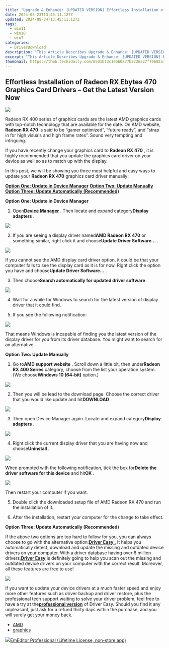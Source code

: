 ```yaml
---
title: "Upgrade & Enhance: [UPDATED VERSION] Effortless Installation of the Intel Dual Band Wireless-AC 3160 Driver"
date: 2024-08-23T13:45:11.127Z
updated: 2024-08-24T13:45:11.127Z
tags:
  - win11
  - win10
  - win7
categories:
  - DriverDownload
description: "This Article Describes Upgrade & Enhance: [UPDATED VERSION] Effortless Installation of the Intel Dual Band Wireless-AC 3160 Driver"
excerpt: "This Article Describes Upgrade & Enhance: [UPDATED VERSION] Effortless Installation of the Intel Dual Band Wireless-AC 3160 Driver"
thumbnail: https://thmb.techidaily.com/85d1b13c1ebb0877b2226a27f70682a117714d804f026be8d035e08eecc94b3e.jpg
---
```


## Effortless Installation of Radeon RX Ebytes 470 Graphics Card Drivers – Get the Latest Version Now

![](https://images.drivereasy.com/wp-content/uploads/2016/12/img_5858cfbc29f5f.jpg)

 Radeon RX 400 series of graphics cards are the latest AMD graphics cards with top-notch technology that are available for the date. On AMD website, **Radeon RX 470** is said to be “gamer optimized”, “future ready”, and “strap in for high visuals and high frame rates”. Sound very tempting and intriguing.

 If you have recently change your graphics card to **Radeon RX 470** , it is highly recommended that you update the graphics card driver on your device as well so as to match up with the display.

 In this post, we will be showing you three most helpful and easy ways to update your **Radeon RX 470**  graphics card driver manually:

[**Option One: Update in Device Manager**](https://tools.techidaily.com/drivereasy/download/)
[**Option Two: Update Manually**](https://tools.techidaily.com/drivereasy/download/)
[**Option Three: Update Automatically (Recommended)**](https://www.drivereasy.com/knowledge/radeon-rx-470-graphics-cards-driver-download-updates-easily/#3)

 **Option One: Update in Device Manager**

 1) Open[**Device Manager**](https://tools.techidaily.com/drivereasy/download/) . Then locate and expand category**Display adapters** .

![](https://images.drivereasy.com/wp-content/uploads/2016/12/img_5858d55828138.jpg)

 2) If you are seeing a display driver named**AMD Radeon RX 470** or something similar, right click it and choose**Update Driver Software…** .

![](https://images.drivereasy.com/wp-content/uploads/2016/12/img_5858d5aeb143e.jpg)

 If you cannot see the AMD display card driver option, it could be that your computer fails to see the display card as it is for now. Right click the option you have and choose**Update Driver Software…** .

 3) Then choose**Search automatically for updated driver software** .

![](https://images.drivereasy.com/wp-content/uploads/2016/12/img_5858d6783a2cd-600x443.jpg)

 4) Wait for a while for Windows to search for the latest version of display driver that it could find.

 5) If you see the following notification:

![](https://images.drivereasy.com/wp-content/uploads/2016/12/img_5858db741a96a.png)

 That means Windows is incapable of finding you the latest version of the display driver for you from its driver database. You might want to search for an alternative.

 **Option Two: Update Manually**

 1) Go to**AMD support website** . Scroll down a little bit, then under**Radeon RX 400 Series** category, choose from the list your operation system. (We choose**Windows 10 (64-bit)** option.)

![](https://images.drivereasy.com/wp-content/uploads/2016/12/img_5858dde7dc981.png)

 2) Then you will be lead to the download page. Choose the correct driver that you would like update and hit**DOWNLOAD** .

![](https://images.drivereasy.com/wp-content/uploads/2016/12/img_5858df55b7e20.jpg)

 3) Then open Device Manager again. Locate and  expand category**Display adapters** .

![](https://images.drivereasy.com/wp-content/uploads/2016/12/img_5858d55828138.jpg)

 4) Right click the current display driver that you are having now and choose**Uninstall** .

![](https://images.drivereasy.com/wp-content/uploads/2016/12/img_5858e0c59c41d.jpg)

 When prompted with the following notification, tick the box for**Delete the driver software for this device** and hit**OK** .

![](https://images.drivereasy.com/wp-content/uploads/2016/12/img_5858e1c787eca.png)

Then restart your computer if you want.

 5) Double click the downloaded setup file of AMD Radeon RX 470 and run the installation of it.

 6) After the installation, restart your computer for the change to take effect.

 **Option Three: Update Automatically (Recommended)**

 If the above two options are too hard to follow for you, you can always choose to go with the alternative option:[**Driver Easy** .](https://tools.techidaily.com/drivereasy/download/) It helps you automatically detect, download and update the missing and outdated device drivers on your computer. With a driver database having over 8 million drivers,[**Driver Easy**](https://tools.techidaily.com/drivereasy/download/) is definitely going to help you scan out the missing and outdated device drivers on your computer with the correct result. Moreover, all these features are free to use!

![](https://images.drivereasy.com/wp-content/uploads/2017/04/img_58e618eac55a6.jpg)

 If you want to update your device drivers at a much faster speed and enjoy more other features such as driver backup and driver restore, plus the professional tech support waiting to solve your driver problem, feel free to have a try at the[**professional version**](https://tools.techidaily.com/drivereasy/download/) of Driver Easy. Should you find it any unpleasant, just ask for a refund thirty days within the purchase, and you will surely get your money back.

* [AMD](https://tools.techidaily.com/drivereasy/download/)
* [graphics](https://tools.techidaily.com/drivereasy/download/)

<ins class="adsbygoogle"
     style="display:block"
     data-ad-format="autorelaxed"
     data-ad-client="ca-pub-7571918770474297"
     data-ad-slot="1223367746"></ins>



<ins class="adsbygoogle"
     style="display:block"
     data-ad-client="ca-pub-7571918770474297"
     data-ad-slot="8358498916"
     data-ad-format="auto"
     data-full-width-responsive="true"></ins>



<!-- affiliate ads begin -->
<a href="https://shop.emeditor.com/order/checkout.php?PRODS=4631722&QTY=1&AFFILIATE=108875&CART=1"><img src="https://www.emeditor.com/wp-content/uploads/2023/05/frontpage2-2048x588.webp" border="0">EmEditor Professional (Lifetime License, non-store app)</a>
<!-- affiliate ads end -->